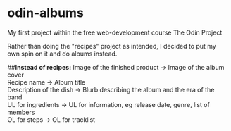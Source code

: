 # odin-albums
My first project within the free web-development course The Odin Project

Rather than doing the "recipes" project as intended, I decided to put my own spin on it and do albums instead.
  
  
##**Instead of recipes:**
Image of the finished product -> Image of the album cover   
Recipe name -> Album title    
Description of the dish -> Blurb describing the album and the era of the band  
UL for ingredients -> UL for information, eg release date, genre, list of members   
OL for steps -> OL for tracklist  
